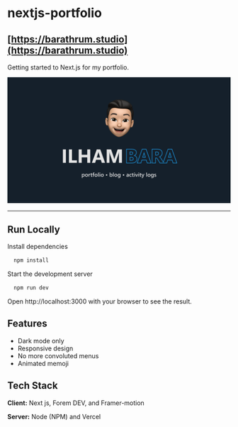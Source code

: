 # nextjs-portfolio

[https://barathrum.studio](https://barathrum.studio)
-----
Getting started to Next.js for my portfolio.

![og image](public/img/og-image.png)

---

## Run Locally

Install dependencies

```bash
  npm install
```

Start the development server

```bash
  npm run dev
```

Open http://localhost:3000 with your browser to see the result.

## Features

- Dark mode only
- Responsive design
- No more convoluted menus
- Animated memoji

## Tech Stack

**Client:** Next js, Forem DEV, and Framer-motion

**Server:** Node (NPM) and Vercel
